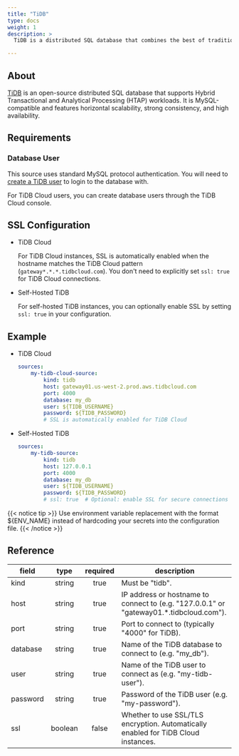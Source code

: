 ```yaml
---
title: "TiDB"
type: docs
weight: 1
description: >
  TiDB is a distributed SQL database that combines the best of traditional RDBMS and NoSQL databases.

---
```


## About

[TiDB][tidb-docs] is an open-source distributed SQL database that supports Hybrid Transactional and Analytical Processing (HTAP) workloads. It is MySQL-compatible and features horizontal scalability, strong consistency, and high availability.

[tidb-docs]: https://docs.pingcap.com/tidb/stable

## Requirements

### Database User

This source uses standard MySQL protocol authentication. You will need to [create a TiDB user][tidb-users] to login to the database with.

For TiDB Cloud users, you can create database users through the TiDB Cloud console.

[tidb-users]: https://docs.pingcap.com/tidb/stable/user-account-management

## SSL Configuration

- TiDB Cloud

    For TiDB Cloud instances, SSL is automatically enabled when the hostname matches the TiDB Cloud pattern (`gateway*.*.*.tidbcloud.com`). You don't need to explicitly set `ssl: true` for TiDB Cloud connections.

- Self-Hosted TiDB

    For self-hosted TiDB instances, you can optionally enable SSL by setting `ssl: true` in your configuration.

## Example

- TiDB Cloud

    ```yaml
    sources:
        my-tidb-cloud-source:
            kind: tidb
            host: gateway01.us-west-2.prod.aws.tidbcloud.com
            port: 4000
            database: my_db
            user: ${TIDB_USERNAME}
            password: ${TIDB_PASSWORD}
            # SSL is automatically enabled for TiDB Cloud
    ```

- Self-Hosted TiDB

    ```yaml
    sources:
        my-tidb-source:
            kind: tidb
            host: 127.0.0.1
            port: 4000
            database: my_db
            user: ${TIDB_USERNAME}
            password: ${TIDB_PASSWORD}
            # ssl: true  # Optional: enable SSL for secure connections
    ```

{{< notice tip >}}
Use environment variable replacement with the format ${ENV_NAME}
instead of hardcoding your secrets into the configuration file.
{{< /notice >}}

## Reference

| **field** | **type** | **required** | **description**                                                                            |
|-----------|:--------:|:------------:|--------------------------------------------------------------------------------------------|
| kind      |  string  |     true     | Must be "tidb".                                                                            |
| host      |  string  |     true     | IP address or hostname to connect to (e.g. "127.0.0.1" or "gateway01.*.tidbcloud.com").    |
| port      |  string  |     true     | Port to connect to (typically "4000" for TiDB).                                            |
| database  |  string  |     true     | Name of the TiDB database to connect to (e.g. "my_db").                                    |
| user      |  string  |     true     | Name of the TiDB user to connect as (e.g. "my-tidb-user").                                 |
| password  |  string  |     true     | Password of the TiDB user (e.g. "my-password").                                            |
| ssl       |  boolean |    false     | Whether to use SSL/TLS encryption. Automatically enabled for TiDB Cloud instances.         |
